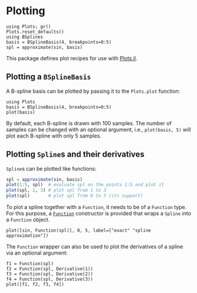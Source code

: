 # Plotting 

```@setup plotting
using Plots; gr()
Plots.reset_defaults()
using BSplines
basis = BSplineBasis(4, breakpoints=0:5)
spl = approximate(sin, basis)
```

This package defines plot recipes for use with [Plots.jl](https://github.com/JuliaPlots/Plots.jl).

## Plotting a `BSplineBasis`

A B-spline basis can be plotted by passing it to the `Plots.plot` function:

```@example plotting
using Plots
basis = BSplineBasis(4, breakpoints=0:5)
plot(basis)
```

By default, each B-spline is drawn with 100 samples.
The number of samples can be changed with an optional argument, i.e., `plot(basis, 5)` will plot each B-spline with only 5 samples.

## Plotting `Spline`s and their derivatives

`Spline`s can be plotted like functions:

```julia
spl = approximate(sin, basis)
plot(1:5, spl)  # evaluate spl on the points 1:5 and plot it
plot(spl, 1, 3) # plot spl from 1 to 3
plot(spl)       # plot spl from 0 to 5 (its support)
```

To plot a spline together with a `Function`, it needs to be of a `Function` type.
For this purpose, a [`Function`](@ref) constructor is provided that wraps a `Spline` into a `Function` object.

```@example plotting
plot([sin, Function(spl)], 0, 5, label=["exact" "spline approximation"])
```

The `Function` wrapper can also be used to plot the derivatives of a spline via an optional argument:

```@example plotting
f1 = Function(spl)
f2 = Function(spl, Derivative(1))
f3 = Function(spl, Derivative(2))
f4 = Function(spl, Derivative(3))
plot([f1, f2, f3, f4])
```
